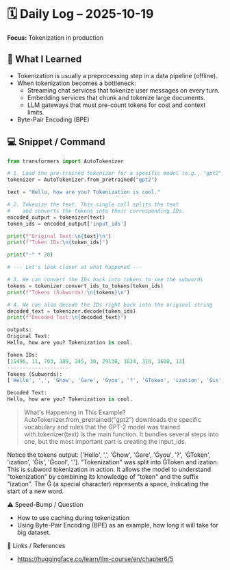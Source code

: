 # 🗓️ Daily Log – 2025-10-19

**Focus:** Tokenization in production

## 🧠 What I Learned
- Tokenization is usually a preprocessing step in a data pipeline (offline).
- When tokenization becomes a bottleneck:
    - Streaming chat services that tokenize user messages on every turn.
    - Embedding services that chunk and tokenize large documents.
    - LLM gateways that must pre-count tokens for cost and context limits.
- Byte-Pair Encoding (BPE)

## 💻 Snippet / Command
```py
from transformers import AutoTokenizer

# 1. Load the pre-trained tokenizer for a specific model (e.g., "gpt2")
tokenizer = AutoTokenizer.from_pretrained("gpt2")

text = "Hello, how are you? Tokenization is cool."

# 2. Tokenize the text. This single call splits the text
#    and converts the tokens into their corresponding IDs.
encoded_output = tokenizer(text)
token_ids = encoded_output['input_ids']

print(f"Original Text:\n{text}\n")
print(f"Token IDs:\n{token_ids}")

print("-" * 20)

# --- Let's look closer at what happened ---

# 3. We can convert the IDs back into tokens to see the subwords
tokens = tokenizer.convert_ids_to_tokens(token_ids)
print(f"Tokens (Subwords):\n{tokens}\n")

# 4. We can also decode the IDs right back into the original string
decoded_text = tokenizer.decode(token_ids)
print(f"Decoded Text:\n{decoded_text}")

outputs:
Original Text:
Hello, how are you? Tokenization is cool.

Token IDs:
[15496, 11, 703, 389, 345, 30, 29130, 1634, 318, 3608, 13]
--------------------
Tokens (Subwords):
['Hello', ',', 'Ġhow', 'Ġare', 'Ġyou', '?', 'ĠToken', 'ization', 'Ġis', 'Ġcool', '.']

Decoded Text:
Hello, how are you? Tokenization is cool.
```
> What's Happening in This Example?
AutoTokenizer.from_pretrained("gpt2") downloads the specific vocabulary and rules that the GPT-2 model was trained with.tokenizer(text) is the main function. It bundles several steps into one, but the most important part is creating the input_ids.

Notice the tokens output: ['Hello', ',', 'Ġhow', 'Ġare', 'Ġyou', '?', 'ĠToken', 'ization', 'Ġis', 'Ġcool', '.'].
"Tokenization" was split into ĠToken and ization. This is subword tokenization in action. It allows the model to understand "tokenization" by combining its knowledge of "token" and the suffix "ization".
The Ġ (a special character) represents a space, indicating the start of a new word.


⚠️ Speed-Bump / Question
- How to use caching during tokenization
- Using Byte-Pair Encoding (BPE) as an example, how long it will take for big dataset.

🔗 Links / References
- https://huggingface.co/learn/llm-course/en/chapter6/5